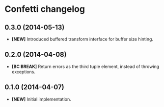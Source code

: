 # Confetti changelog

## 0.3.0 (2014-05-13)

- **[NEW]** Introduced buffered transform interface for buffer size hinting.

## 0.2.0 (2014-04-08)

- **[BC BREAK]** Return errors as the third tuple element, instead of throwing
  exceptions.

## 0.1.0 (2014-04-07)

- **[NEW]** Initial implementation.
